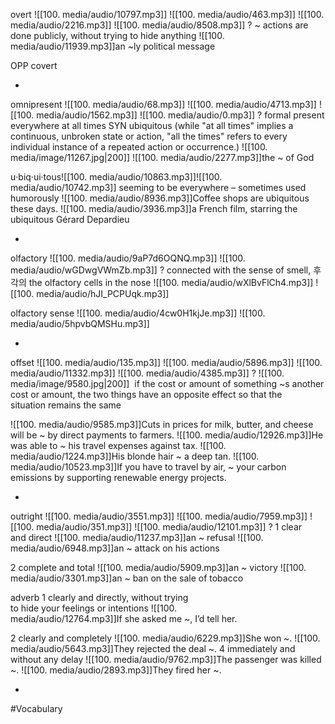 overt ![[100. media/audio/10797.mp3]] ![[100. media/audio/463.mp3]] ![[100. media/audio/2216.mp3]] ![[100. media/audio/8508.mp3]]
?
~ actions are done publicly, without trying to hide anything
![[100. media/audio/11939.mp3]]an ~ly political message

OPP covert
<!--SR:!2025-11-06,16,290-->
-

omnipresent ![[100. media/audio/68.mp3]] ![[100. media/audio/4713.mp3]] ![[100. media/audio/1562.mp3]] ![[100. media/audio/0.mp3]]
?
formal present everywhere at all times SYN ubiquitous
(while "at all times" implies a continuous, unbroken state or action, "all the times" refers to every individual instance of a repeated action or occurrence.)
![[100. media/image/11267.jpg|200]]
![[100. media/audio/2277.mp3]]the ~ of God

u‧biq‧ui‧tous![[100. media/audio/10863.mp3]]![[100. media/audio/10742.mp3]]
seeming to be everywhere – sometimes used humorously
![[100. media/audio/8936.mp3]]Coffee shops are ubiquitous these days.
![[100. media/audio/3936.mp3]]a French film, starring the ubiquitous Gérard Depardieu
<!--SR:!2025-11-05,15,290-->
-

olfactory ![[100. media/audio/9aP7d6OQNQ.mp3]] ![[100. media/audio/wGDwgVWmZb.mp3]]
?
  connected with the sense of smell, 후각의
  the olfactory cells in the nose
  ![[100. media/audio/wXlBvFlCh4.mp3]] ![[100. media/audio/hJI_PCPUqk.mp3]]

  olfactory sense ![[100. media/audio/4cw0H1kjJe.mp3]] ![[100. media/audio/5hpvbQMSHu.mp3]]
<!--SR:!2025-10-26,9,250-->
-

offset ![[100. media/audio/135.mp3]] ![[100. media/audio/5896.mp3]] ![[100. media/audio/11332.mp3]] ![[100. media/audio/4385.mp3]]
?
![[100. media/image/9580.jpg|200]]
 if the cost or amount of something ~s another cost or amount, the two things have an opposite effect so that the situation remains the same

![[100. media/audio/9585.mp3]]Cuts in prices for milk, butter, and cheese will be ~ by direct payments to farmers.
![[100. media/audio/12926.mp3]]He was able to ~ his travel expenses against tax.
![[100. media/audio/1224.mp3]]His blonde hair ~ a deep tan.
![[100. media/audio/10523.mp3]]If you have to travel by air, ~ your carbon emissions by supporting renewable energy projects.
<!--SR:!2025-10-27,4,278-->
-

outright ![[100. media/audio/3551.mp3]] ![[100. media/audio/7959.mp3]] ![[100. media/audio/351.mp3]] ![[100. media/audio/12101.mp3]]
?
1 clear and direct
![[100. media/audio/11237.mp3]]an ~ refusal
![[100. media/audio/6948.mp3]]an ~ attack on his actions

2 complete and total
![[100. media/audio/5909.mp3]]an ~ victory
![[100. media/audio/3301.mp3]]an ~ ban on the sale of tobacco

adverb
1 clearly and directly, without trying to hide your feelings or intentions
![[100. media/audio/12764.mp3]]If she asked me ~, I’d tell her.

2 clearly and completely
![[100. media/audio/6229.mp3]]She won ~.
![[100. media/audio/5643.mp3]]They rejected the deal ~.
4 immediately and without any delay
![[100. media/audio/9762.mp3]]The passenger was killed ~.
![[100. media/audio/2893.mp3]]They fired her ~.
<!--SR:!2025-10-27,4,278-->
-



#Vocabulary